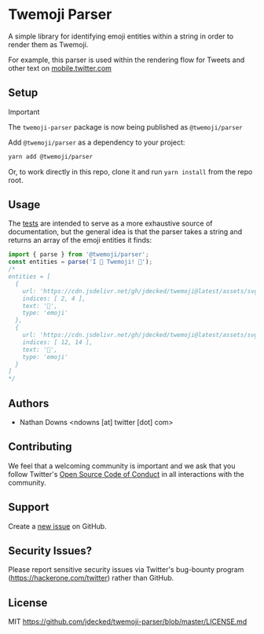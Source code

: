 # Twemoji Parser

A simple library for identifying emoji entities within a string in order to render them as Twemoji.

For example, this parser is used within the rendering flow for Tweets and other text on [mobile.twitter.com](https://mobile.twitter.com)

## Setup

> [!IMPORTANT]
> The `twemoji-parser` package is now being published as `@twemoji/parser`

Add `@twemoji/parser` as a dependency to your project:

```sh
yarn add @twemoji/parser
```

Or, to work directly in this repo, clone it and run `yarn install` from the repo root.

## Usage

The [tests](src/__tests__/index.test.js) are intended to serve as a more exhaustive source of documentation, but the general idea is that the parser takes a string and returns an array of the emoji entities it finds:

```js
import { parse } from '@twemoji/parser';
const entities = parse('I 🧡 Twemoji! 🥳');
/*
entities = [
  {
    url: 'https://cdn.jsdelivr.net/gh/jdecked/twemoji@latest/assets/svg/1f9e1.svg',
    indices: [ 2, 4 ],
    text: '🧡',
    type: 'emoji'
  },
  {
    url: 'https://cdn.jsdelivr.net/gh/jdecked/twemoji@latest/assets/svg/1f973.svg',
    indices: [ 12, 14 ],
    text: '🥳',
    type: 'emoji'
  }
]
*/
```

## Authors

- Nathan Downs <ndowns [at] twitter [dot] com>

## Contributing

We feel that a welcoming community is important and we ask that you follow Twitter's
[Open Source Code of Conduct](https://github.com/twitter/code-of-conduct/blob/master/code-of-conduct.md)
in all interactions with the community.

## Support

Create a [new issue](https://github.com/jdecked/twemoji-parser/issues/new) on GitHub.

## Security Issues?

Please report sensitive security issues via Twitter's bug-bounty program (https://hackerone.com/twitter) rather than GitHub.

## License

MIT https://github.com/jdecked/twemoji-parser/blob/master/LICENSE.md
